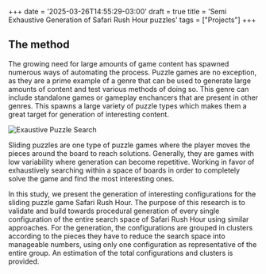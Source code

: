 +++
date = '2025-03-26T14:55:29-03:00'
draft = true
title = 'Semi Exhaustive Generation of Safari Rush Hour puzzles'
tags =  ["Projects"]
+++

## The method





The growing need for large amounts of game content has spawned numerous ways of automating the process. Puzzle games are no exception, as they are a prime example of a genre that can be used to generate large amounts of content and test various methods of doing so. This genre can include standalone games or gameplay enchancers that are present in other genres. This spawns a large variety of puzzle types which makes them a great target for generation of interesting content. 

![Exaustive Puzzle Search](/images/semi_exaustive.png)

Sliding puzzles are one type of puzzle games where the player moves the pieces around the board to reach solutions. Generally, they are games with low variability where generation can become repetitive. Working in favor of exhaustively searching within a space of boards in order to completely solve the game and find the most interesting ones.

In this study, we present the generation of interesting configurations for the sliding puzzle game Safari Rush Hour. The purpose of this research is to validate and build towards procedural generation of every single configuration of the entire search space of Safari Rush Hour using similar approaches. For the generation, the configurations are grouped in clusters according to the pieces they have to reduce the search space into manageable numbers, using only one configuration as representative of the entire group. An estimation of the total configurations and clusters is provided.